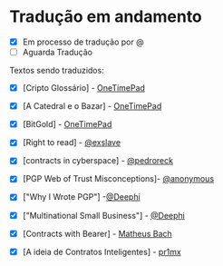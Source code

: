 


Tradução em andamento
==============
-  [X] Em processo de tradução por @
-  [ ] Aguarda Tradução

Textos sendo traduzidos:
-  [X] [Cripto Glossário] - [OneTimePad](https://cypherpunks.com.br/author/onetimepad/)
-  [X] [A Catedral e o Bazar] - [OneTimePad](https://cypherpunks.com.br/author/onetimepad/)
-  [X] [BitGold] - [OneTimePad](https://cypherpunks.com.br/author/onetimepad/)
-  [X] [Right to read] - [@exslave]()
-  [X] [contracts in cyberspace] - [@pedroreck]()
-  [X] [PGP Web of Trust Misconceptions]- [@anonymous]()
-  [X] ["Why I Wrote PGP"] -[@Deephi]()
-  [X] ["Multinational Small Business"] - [@Deephi]()
-  [X] [Contracts with Bearer] - [Matheus Bach](https://github.com/matheusbach/)
-  [X] [A ideia de Contratos Inteligentes] - [pr1mx](https://github.com/pr1mx)

